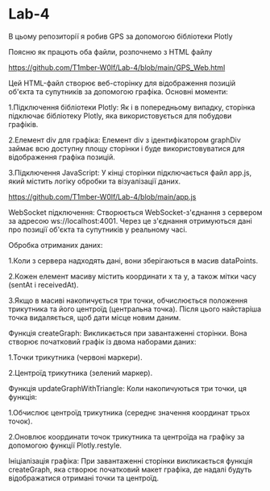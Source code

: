 # Lab-4
В цьому репозиторії я робив GPS за допомогою бібліотеки Plotly

Поясню як працють оба файли, розпочнемо з HTML файлу

https://github.com/T1mber-W0lf/Lab-4/blob/main/GPS_Web.html

Цей HTML-файл створює веб-сторінку для відображення позицій об'єкта та супутників за допомогою графіка. Основні моменти:

1.Підключення бібліотеки Plotly: Як і в попередньому випадку, сторінка підключає бібліотеку Plotly, яка використовується для побудови графіків.

2.Елемент div для графіка: Елемент div з ідентифікатором graphDiv займає всю доступну площу сторінки і буде використовуватися для відображення графіка позицій.

3.Підключення JavaScript: У кінці сторінки підключається файл app.js, який містить логіку обробки та візуалізації даних.

https://github.com/T1mber-W0lf/Lab-4/blob/main/app.js

WebSocket підключення: Створюється WebSocket-з'єднання з сервером за адресою ws://localhost:4001. Через це з'єднання отримуються дані про позиції об'єкта та супутників у реальному часі.

Обробка отриманих даних:

1.Коли з сервера надходять дані, вони зберігаються в масив dataPoints.

2.Кожен елемент масиву містить координати x та y, а також мітки часу (sentAt і receivedAt).

3.Якщо в масиві накопичується три точки, обчислюється положення трикутника та його центроїд (центральна точка). Після цього найстаріша точка видаляється, щоб дати місце новим даним.

Функція createGraph: Викликається при завантаженні сторінки. Вона створює початковий графік із двома наборами даних:

1.Точки трикутника (червоні маркери).

2.Центроїд трикутника (зелений маркер).

Функція updateGraphWithTriangle: Коли накопичуються три точки, ця функція:

1.Обчислює центроїд трикутника (середнє значення координат трьох точок).

2.Оновлює координати точок трикутника та центроїда на графіку за допомогою функції Plotly.restyle.

Ініціалізація графіка: При завантаженні сторінки викликається функція createGraph, яка створює початковий макет графіка, де надалі будуть відображатися отримані точки та центроїд.
